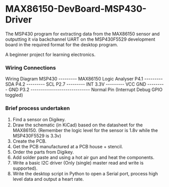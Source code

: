 # MAX86150-DevBoard-MSP430-Driver
The MSP430 program for extracting data from the MAX86150 sensor and outputting it via backchannel UART on the MSP430F5529 development board in the required format for the desktop program.

A beginner project for learning electronics.

### Wiring Connections

Wiring Diagram
MSP430   --------- MAX86150      Logic Analyser
P4.1     --------- SDA
P4.2     --------- SCL
P2.7     --------- INT
3.3V     --------- VCC
GND      --------- GND
P3.2 ----------------------------- Normal Pin (Interrupt Debug GPIO toggled)

### Brief process undertaken
1. Find a sensor on Digikey.
2. Draw the schematic (in KiCad) based on the datasheet for the MAX86150. (Remember the logic level for the sensor is 1.8v while the MSP430F5529 is 3.3v)
3. Create the PCB.
4. Get the PCB manufactured at a PCB house + stencil.
5. Order the parts from Digikey.
6. Add solder paste and using a hot air gun and heat the components.
7. Write a basic I2C driver (Only (single) master read and write is supported).
8. Write the desktop script in Python to open a Serial port, process high level data and output a heart rate.
